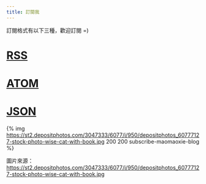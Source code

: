 ```yaml
---
title: 訂閱我
---
```


訂閱格式有以下三種，歡迎訂閱 =)

# [RSS](https://maomaoxie.github.io/rss.xml)

# [ATOM](https://maomaoxie.github.io/atom.xml)

# [JSON](https://maomaoxie.github.io/feed.json)


{% img https://st2.depositphotos.com/3047333/6077/i/950/depositphotos_60777127-stock-photo-wise-cat-with-book.jpg 200 200 subscribe-maomaoxie-blog %}

圖片來源：https://st2.depositphotos.com/3047333/6077/i/950/depositphotos_60777127-stock-photo-wise-cat-with-book.jpg